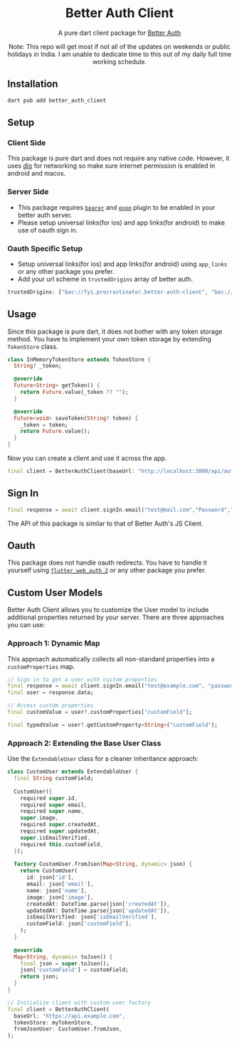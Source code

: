 <h1 align="center">Better Auth Client</h1>
<p align="center">A pure dart client package for <a href="https://better-auth.com">Better Auth</a></p>

<div align="center">
Note: This repo will get most if not all of the updates on weekends or public holidays in India. I am unable to dedicate time to this out of my daily full time working schedule.
</div>

## Installation

```bash
dart pub add better_auth_client
```

## Setup

### Client Side

This package is pure dart and does not require any native code. However, it uses [dio](https://pub.dev/packages/dio) for networking so make sure internet permission is enabled in android and macos.

### Server Side

- This package requires [`bearer`](https://www.better-auth.com/docs/plugins/bearer) and [`expo`](https://www.better-auth.com/docs/integrations/expo) plugin to be enabled in your better auth server.
- Please setup universal links(for ios) and app links(for android) to make use of oauth sign in.

### Oauth Specific Setup

- Setup universal links(for ios) and app links(for android) using `app_links` or any other package you prefer.
- Add your url scheme in `trustedOrigins` array of better auth.

```ts
trustedOrigins: ["bac://fyi.procrastinator.better-auth-client", "bac://"],
```

## Usage

Since this package is pure dart, it does not bother with any token storage method. You have to implement your own token storage by extending `TokenStore` class.

```dart
class InMemoryTokenStore extends TokenStore {
  String? _token;

  @override
  Future<String> getToken() {
    return Future.value(_token ?? "");
  }

  @override
  Future<void> saveToken(String? token) {
    _token = token;
    return Future.value();
  }
}
```

Now you can create a client and use it across the app.

```dart
final client = BetterAuthClient(baseUrl: "http://localhost:3000/api/auth", tokenStore: InMemoryTokenStore(), scheme: "bac://");
```

## Sign In

```dart
final response = await client.signIn.email("test@mail.com","Password","Test User");
```

The API of this package is similar to that of Better Auth's JS Client.

## Oauth

This package does not handle oauth redirects. You have to handle it yourself using [`flutter_web_auth_2`](https://pub.dev/packages/flutter_web_auth_2) or any other package you prefer.

## Custom User Models

Better Auth Client allows you to customize the User model to include additional properties returned by your server. There are three approaches you can use:

### Approach 1: Dynamic Map

This approach automatically collects all non-standard properties into a `customProperties` map.

```dart
// Sign in to get a user with custom properties
final response = await client.signIn.email("test@example.com", "password");
final user = response.data;

// Access custom properties
final customValue = user?.customProperties["customField"];

final typedValue = user?.getCustomProperty<String>("customField");
```

### Approach 2: Extending the Base User Class

Use the `ExtendableUser` class for a cleaner inheritance approach:

```dart
class CustomUser extends ExtendableUser {
  final String customField;
  
  CustomUser({
    required super.id,
    required super.email,
    required super.name,
    super.image,
    required super.createdAt,
    required super.updatedAt,
    super.isEmailVerified,
    required this.customField,
  });
  
  factory CustomUser.fromJson(Map<String, dynamic> json) {
    return CustomUser(
      id: json['id'],
      email: json['email'],
      name: json['name'],
      image: json['image'],
      createdAt: DateTime.parse(json['createdAt']),
      updatedAt: DateTime.parse(json['updatedAt']),
      isEmailVerified: json['isEmailVerified'],
      customField: json['customField'],
    );
  }
  
  @override
  Map<String, dynamic> toJson() {
    final json = super.toJson();
    json['customField'] = customField;
    return json;
  }
}

// Initialize client with custom user factory
final client = BetterAuthClient(
  baseUrl: "https://api.example.com",
  tokenStore: myTokenStore,
  fromJsonUser: CustomUser.fromJson,
);
```

